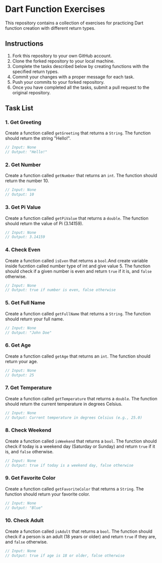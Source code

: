 # Dart Function Exercises

This repository contains a collection of exercises for practicing Dart function creation with different return types.

## Instructions

1. Fork this repository to your own GitHub account.
2. Clone the forked repository to your local machine.
3. Complete the tasks described below by creating functions with the specified return types.
4. Commit your changes with a proper message for each task.
5. Push your commits to your forked repository.
6. Once you have completed all the tasks, submit a pull request to the original repository.

## Task List

### 1. Get Greeting

Create a function called `getGreeting` that returns a `String`. The function should return the string "Hello!".

```dart
// Input: None
// Output: "Hello!"
```

### 2. Get Number

Create a function called `getNumber` that returns an `int`. The function should return the number 10.

```dart
// Input: None
// Output: 10
```

### 3. Get Pi Value

Create a function called `getPiValue` that returns a `double`. The function should return the value of Pi (3.14159).

```dart
// Input: None
// Output: 3.14159
```

### 4. Check Even

Create a function called `isEven` that returns a `bool`.And create variable inside fucntion called number type of int and give value 5. The function should check if a given number is even and return `true` if it is, and `false` otherwise.

```dart
// Input: None
// Output: true if number is even, false otherwise
```

### 5. Get Full Name

Create a function called `getFullName` that returns a `String`. The function should return your full name.

```dart
// Input: None
// Output: "John Doe"
```

### 6. Get Age

Create a function called `getAge` that returns an `int`. The function should return your age.

```dart
// Input: None
// Output: 25
```

### 7. Get Temperature

Create a function called `getTemperature` that returns a `double`. The function should return the current temperature in degrees Celsius.

```dart
// Input: None
// Output: Current temperature in degrees Celsius (e.g., 25.0)
```

### 8. Check Weekend

Create a function called `isWeekend` that returns a `bool`. The function should check if today is a weekend day (Saturday or Sunday) and return `true` if it is, and `false` otherwise.

```dart
// Input: None
// Output: true if today is a weekend day, false otherwise
```

### 9. Get Favorite Color

Create a function called `getFavoriteColor` that returns a `String`. The function should return your favorite color.

```dart
// Input: None
// Output: "Blue"
```

### 10. Check Adult

Create a function called `isAdult` that returns a `bool`. The function should check if a person is an adult (18 years or older) and return `true` if they are, and `false` otherwise.

```dart
// Input: None
// Output: true if age is 18 or older, false otherwise
```
